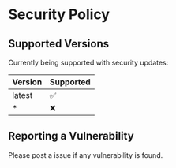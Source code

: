 # Security Policy

## Supported Versions

Currently being supported with security updates: 

| Version   | Supported             |
| -------   | ------------------    |
| latest    | :white_check_mark:    |
| *         | :x:                   |

## Reporting a Vulnerability

Please post a issue if any vulnerability is found.
